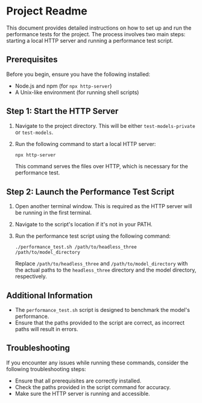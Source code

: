 # Project Readme

This document provides detailed instructions on how to set up and run the performance tests for the project. The process involves two main steps: starting a local HTTP server and running a performance test script.

## Prerequisites

Before you begin, ensure you have the following installed:
- Node.js and npm (for `npx http-server`)
- A Unix-like environment (for running shell scripts)

## Step 1: Start the HTTP Server

1. Navigate to the project directory. This will be either `test-models-private` or `test-models`.
2. Run the following command to start a local HTTP server:

   ```bash
   npx http-server
   ```

   This command serves the files over HTTP, which is necessary for the performance test.

## Step 2: Launch the Performance Test Script

1. Open another terminal window. This is required as the HTTP server will be running in the first terminal.
2. Navigate to the script's location if it's not in your PATH.
3. Run the performance test script using the following command:

   ```
   ./performance_test.sh /path/to/headless_three /path/to/model_directory
   ```

   Replace `/path/to/headless_three` and `/path/to/model_directory` with the actual paths to the `headless_three` directory and the model directory, respectively.

## Additional Information

- The `performance_test.sh` script is designed to benchmark the model's performance.
- Ensure that the paths provided to the script are correct, as incorrect paths will result in errors.

## Troubleshooting

If you encounter any issues while running these commands, consider the following troubleshooting steps:
- Ensure that all prerequisites are correctly installed.
- Check the paths provided in the script command for accuracy.
- Make sure the HTTP server is running and accessible.
